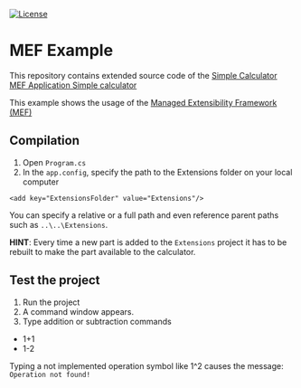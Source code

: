[![License](https://img.shields.io/badge/license-Apache%20License%202.0-blue.svg)](https://github.com/dfensgmbh/biz.dfch.CS.MEF.Example/blob/master/LICENSE)

# MEF Example

This repository contains extended source code of the [Simple Calculator MEF Application Simple calculator](https://code.msdn.microsoft.com/windowsdesktop/Simple-Calculator-MEF-1152654e)


This example shows the usage of the [Managed Extensibility Framework (MEF)](https://msdn.microsoft.com/en-us/library/dd460648(v=vs.110).aspx)


## Compilation

1. Open `Program.cs`
2. In the `app.config`, specify the path to the Extensions folder on your local computer

  ```
  <add key="ExtensionsFolder" value="Extensions"/>
  ```

You can specify a relative or a full path and even reference parent paths such as `..\..\Extensions`.

**HINT**: Every time a new part is added to the `Extensions` project it has to be rebuilt to make the part available to the calculator.


## Test the project

1. Run the project
2. A command window appears.
3. Type addition or subtraction commands
  * 1+1
  * 1-2
  
  Typing a not implemented operation symbol like 1^2 causes the message: `Operation not found!`
